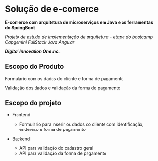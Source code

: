 # Solução de e-comerce

**E-comerce com arquitetura de microserviços em Java e as ferramentas do SpringBoot**

*Projeto de estudo de implementação de arquitetura - etapa do bootcamp Capgemini FullStack Java Angular*

***Digital Innovation One Inc.***

## Escopo do Produto

Formulário com os dados do cliente e forma de pagamento

Validação dos dados e validação da forma de pagamento

## Escopo do projeto

- Frontend
    - Formulário para inserir os dados do cliente com identificação,
      endereço e forma de pagamento

- Backend
    - API para validação do cadastro geral
    - API para validação da forma de pagamento
